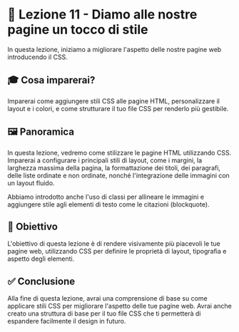 # 📘 Lezione 11 - Diamo alle nostre pagine un tocco di stile

In questa lezione, iniziamo a migliorare l'aspetto delle nostre pagine web introducendo il CSS.

## 🎓 Cosa imparerai?

Imparerai come aggiungere stili CSS alle pagine HTML, personalizzare il layout e i colori, e come strutturare il tuo file CSS per renderlo più gestibile.

## 🖼️ Panoramica

In questa lezione, vedremo come stilizzare le pagine HTML utilizzando CSS. Imparerai a configurare i principali stili di layout, come i margini, la larghezza massima della pagina, la formattazione dei titoli, dei paragrafi, delle liste ordinate e non ordinate, nonché l'integrazione delle immagini con un layout fluido.

Abbiamo introdotto anche l'uso di classi per allineare le immagini e aggiungere stile agli elementi di testo come le citazioni (blockquote).

## 🎯 Obiettivo

L'obiettivo di questa lezione è di rendere visivamente più piacevoli le tue pagine web, utilizzando CSS per definire le proprietà di layout, tipografia e aspetto degli elementi.

## ✅ Conclusione

Alla fine di questa lezione, avrai una comprensione di base su come applicare stili CSS per migliorare l'aspetto delle tue pagine web. Avrai anche creato una struttura di base per il tuo file CSS che ti permetterà di espandere facilmente il design in futuro.